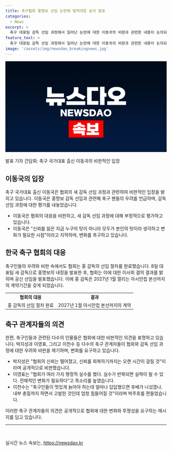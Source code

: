 ```yaml
---
title: 축구협회 홍명보 선임 논란에 법적대응 공식 발표
categories:
  - News
excerpt: >
  축구 대표팀 감독 선임 과정에서 일어난 논란에 대한 이동국의 비판과 관련한 내용이 논의되고 있다. 이동국은 대표팀 감독 선임 과정을 비판하면서, 협회의 대응을 강하게 비판했으며, 다양한 축구 관계자들도 이에 동참하고 있다. 홍 감독의 선임은 협회의 서면결의로 확정되었으며, 홍 감독은 2027년 아시안컵 본선까지 대표팀을 이끌 예정이다. 이동국의 발언과 축구 관계자들의 비판이 촉발된 상황에서 관심이 모아지고 있는 가운데, 협회의 대응과 향후 발전에 대한 기대가 커지고 있다.
feature_text: >
  축구 대표팀 감독 선임 과정에서 일어난 논란에 대한 이동국의 비판과 관련한 내용이 논의되고 있다. 이동국은 대표팀 감독 선임 과정을 비판하면서, 협회의 대응을 강하게 비판했으며, 다양한 축구 관계자들도 이에 동참하고 있다. 홍 감독의 선임은 협회의 서면결의로 확정되었으며, 홍 감독은 2027년 아시안컵 본선까지 대표팀을 이끌 예정이다. 이동국의 발언과 축구 관계자들의 비판이 촉발된 상황에서 관심이 모아지고 있는 가운데, 협회의 대응과 향후 발전에 대한 기대가 커지고 있다.
image: '/assets/img/newsdao_breakingnews.jpg'
---
```


<p><img src="/assets/img/newsdao_breakingnews.jpg" alt="koreaapp 속보" /></p>

<p>발표 기자 간담회: 축구 국가대표 출신 이동국의 비판적인 입장</p>

<h2 data-ke-size="size26">이동국의 입장</h2>

<p data-ke-size="size16">축구 국가대표 출신 이동국은 협회의 새 감독 선임 과정과 관련하여 비판적인 입장을 밝히고 있습니다. 이동국은 홍명보 감독 선임과 관련해 축구 팬들의 우려를 언급하며, 감독 선임 과정에 대한 평가를 내놓았습니다.</p>

<ul>
<li>이동국은 협회의 대응을 비판하고, 새 감독 선임 과정에 대해 부정적으로 평가하고 있습니다.</li>
<li>이동국은 "신뢰를 잃은 지금 누구의 탓이 아니라 모두가 본인의 탓이라 생각하고 변화가 필요한 시점"이라고 지적하며, 변화를 촉구하고 있습니다.</li>
</ul>

<h2 data-ke-size="size26">한국 축구 협회의 대응</h2>

<p data-ke-size="size16">축구인들의 우려와 비판 속에서도 협회는 홍 감독의 선임 절차를 완료했습니다. 8일 대표팀 새 감독으로 홍명보의 내정을 발표한 후, 협회는 이에 대한 이사회 결의 결과를 밝히며 공신 선임을 발표했습니다. 이에 홍 감독은 2027년 1월 열리는  아시안컵 본선까지의 계약기간을 갖게 되었습니다.</p>

<table>
<tr>
<td style="text-align: center; height: 17px;"><b>협회의 대응</b></td>
<td style="text-align: center; height: 17px;"><b>결과</b></td>
</tr>
<tr>
<td style="text-align: center; height: 17px;">홍 감독의 선임 절차 완료</td>
<td style="text-align: center; height: 17px;">2027년 1월 아시안컵 본선까지의 계약</td>
</tr>
</table>

<h2 data-ke-size="size26">축구 관계자들의 의견</h2>

<p data-ke-size="size16">한편, 축구인들과 관련된 다수의 인물들은 협회에 대한 비판적인 의견을 표명하고 있습니다. 박지성과 이영표, 그리고 이천수 등 다수의 축구 관계자들이 협회와 감독 선임 과정에 대한 우려와 비판을 제기하며, 변화를 요구하고 있습니다.</p>

<ul>
<li>박지성은 "협회의 신뢰는 떨어졌고, 신뢰를 회복하기까지는 오랜 시간이 걸릴 것"이라며 공개적으로 비판했습니다.</li>
<li>이영표는 "협회가 여러 가지 행정적 실수를 했다. 실수가 반복되면 실력이 될 수 있다. 전체적인 변화가 필요하다"고 목소리를 높였습니다.</li>
<li>이천수는 "축구인들이 멋있게 늙어야 하는데 얼마나 답답했으면 후배가 나섰겠나. 내부 총질까지 하면서 고발한 것인데 엄청 힘들어질 것"이라며 박주호를 편들었습니다.</li>
</ul>

<p data-ke-size="size16">이러한 축구 관계자들의 의견은 공개적으로 협회에 대한 변화와 투명성을 요구하는 메시지를 담고 있습니다.</p>

<hr>

<p data-ke-size="size16">&nbsp;</p>
실시간 뉴스 속보는, <a href="https://newsdao.kr" rel="dofollow">https://newsdao.kr</a>


